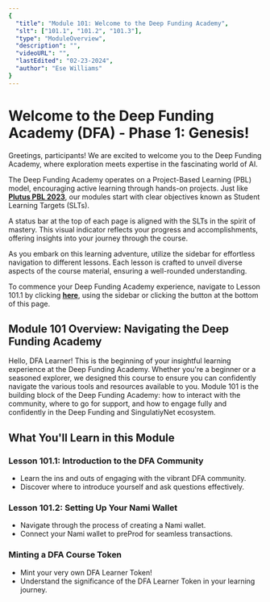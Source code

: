 ```yaml
---
{
  "title": "Module 101: Welcome to the Deep Funding Academy",
  "slt": ["101.1", "101.2", "101.3"],
  "type": "ModuleOverview",
  "description": "",
  "videoURL": "",
  "lastEdited": "02-23-2024",
  "author": "Ese Williams"
}
---
```


# Welcome to the Deep Funding Academy (DFA) - Phase 1: Genesis!

Greetings, participants! We are excited to welcome you to the Deep Funding Academy, where exploration meets expertise in the fascinating world of AI.

The Deep Funding Academy operates on a Project-Based Learning (PBL) model, encouraging active learning through hands-on projects. Just like **[Plutus PBL 2023](https://plutuspbl.io/)**, our modules start with clear objectives known as Student Learning Targets (SLTs).

A status bar at the top of each page is aligned with the SLTs in the spirit of mastery. This visual indicator reflects your progress and accomplishments, offering insights into your journey through the course.

As you embark on this learning adventure, utilize the sidebar for effortless navigation to different lessons. Each lesson is crafted to unveil diverse aspects of the course material, ensuring a well-rounded understanding.

To commence your Deep Funding Academy experience, navigate to Lesson 101.1 by clicking **[here](https://dfa-pbl.vercel.app/course/module/101/1011)**, using the sidebar or clicking the button at the bottom of this page.

## Module 101 Overview: Navigating the Deep Funding Academy

Hello, DFA Learner! This is the beginning of your insightful learning experience at the Deep Funding Academy.
Whether you're a beginner or a seasoned explorer, we designed this course to ensure you can confidently navigate the various tools and resources available to you.
Module 101 is the building block of the Deep Funding Academy: how to interact with the community, where to go for support, and how to engage fully and confidently in the Deep Funding and SingulatiyNet ecosystem.

## What You'll Learn in this Module

### Lesson 101.1: Introduction to the DFA Community

- Learn the ins and outs of engaging with the vibrant DFA community.
- Discover where to introduce yourself and ask questions effectively.

### Lesson 101.2: Setting Up Your Nami Wallet

- Navigate through the process of creating a Nami wallet.
- Connect your Nami wallet to preProd for seamless transactions.

### Minting a DFA Course Token

- Mint your very own DFA Learner Token!
- Understand the significance of the DFA Learner Token in your learning journey.
